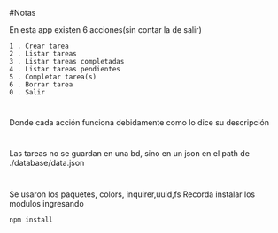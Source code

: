 #Notas

En esta app existen 6 acciones(sin contar la de salir)

```
1 . Crear tarea
2 . Listar tareas
3 . Listar tareas completadas
4 . Listar tareas pendientes
5 . Completar tarea(s)
6 . Borrar tarea
0 . Salir
```

#
Donde cada acción funciona debidamente como lo dice su descripción
# 
Las tareas no se guardan en una bd, sino en un json en el path de ./database/data.json
#
Se usaron los paquetes, colors, inquirer,uuid,fs Recorda instalar los modulos ingresando

`npm install`

